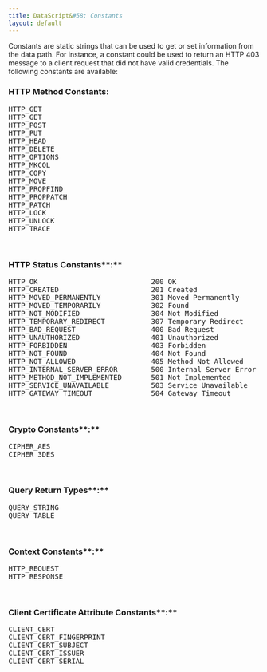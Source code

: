 ```yaml
---
title: DataScript&#58; Constants
layout: default
---
```

Constants are static strings that can be used to get or set information from the data path. For instance, a constant could be used to return an HTTP 403 message to a client request that did not have valid credentials. The following constants are available:

### HTTP Method Constants:

<pre crayon="false" class="">HTTP_GET
HTTP_GET
HTTP_POST
HTTP_PUT
HTTP_HEAD
HTTP_DELETE
HTTP_OPTIONS
HTTP_MKCOL
HTTP_COPY
HTTP_MOVE
HTTP_PROPFIND
HTTP_PROPPATCH
HTTP_PATCH
HTTP_LOCK
HTTP_UNLOCK
HTTP_TRACE</pre>

 

### HTTP Status Constants**:**

<pre crayon="false" class="">HTTP_OK                           200 OK
HTTP_CREATED                      201 Created
HTTP_MOVED_PERMANENTLY            301 Moved Permanently
HTTP_MOVED_TEMPORARILY            302 Found
HTTP_NOT_MODIFIED                 304 Not Modified
HTTP_TEMPORARY_REDIRECT           307 Temporary Redirect
HTTP_BAD_REQUEST                  400 Bad Request
HTTP_UNAUTHORIZED                 401 Unauthorized
HTTP_FORBIDDEN                    403 Forbidden
HTTP_NOT_FOUND                    404 Not Found
HTTP_NOT_ALLOWED                  405 Method Not Allowed
HTTP_INTERNAL_SERVER_ERROR        500 Internal Server Error
HTTP_METHOD_NOT_IMPLEMENTED&nbsp;&nbsp;&nbsp;&nbsp;&nbsp;&nbsp; 501 Not Implemented
HTTP_SERVICE_UNAVAILABLE          503 Service Unavailable
HTTP_GATEWAY_TIMEOUT              504 Gateway Timeout</pre>

 

### Crypto Constants**:**

<pre crayon="false" class="">CIPHER_AES
CIPHER_3DES</pre>

 

### Query Return Types**:**

<pre crayon="false" class="">QUERY_STRING
QUERY_TABLE</pre>

 

### Context Constants**:**

<pre crayon="false" class="">HTTP_REQUEST
HTTP_RESPONSE</pre>

 

### Client Certificate Attribute Constants**:**

<pre crayon="false" class="">CLIENT_CERT
CLIENT_CERT_FINGERPRINT
CLIENT_CERT_SUBJECT
CLIENT_CERT_ISSUER
CLIENT_CERT_SERIAL</pre>

 